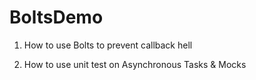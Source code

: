 # BoltsDemo
1. How to use Bolts to prevent callback hell  

2. How to use unit test on Asynchronous Tasks &amp; Mocks
